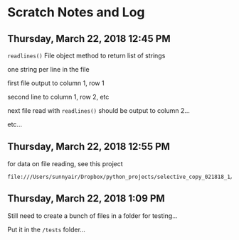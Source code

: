# Scratch Notes and Log

## Thursday, March 22, 2018 12:45 PM

`readlines()` File object method to return list of strings

one string per line in the file

first file output to column 1, row 1

second line to column 1, row 2, etc

next file read with `readlines()` should be output to column 2...

etc...

## Thursday, March 22, 2018 12:55 PM

for data on file reading, see this project

	file:///Users/sunnyair/Dropbox/python_projects/selective_copy_021818_1/

## Thursday, March 22, 2018 1:09 PM

Still need to create a bunch of files in a folder for testing...

Put it in the `/tests` folder...

